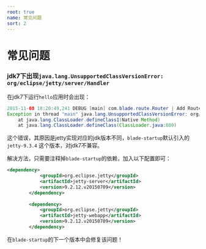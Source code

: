 ```yaml
---
root: true
name: 常见问题
sort: 2
---
```


# 常见问题

### jdk7下出现`java.lang.UnsupportedClassVersionError: org/eclipse/jetty/server/Handler`

在jdk7下运行`hello`应用时会出现：

```java
2015-11-08 18:20:49,241 DEBUG [main] com.blade.route.Router | Add Route：GET	/
Exception in thread "main" java.lang.UnsupportedClassVersionError: org/eclipse/jetty/server/Handler : Unsupported major.minor version 52.0
	at java.lang.ClassLoader.defineClass1(Native Method)
	at java.lang.ClassLoader.defineClass(ClassLoader.java:800)
```

这个错误，其原因是jetty实现对应的jdk版本不同，`blade-startup`默认引入的 `jetty-9.3.4` 这个版本，对jdk7不兼容。

解决方法，只需要注释掉`blade-startup`的依赖，加入以下配置即可：

```xml
<dependency>
		    <groupId>org.eclipse.jetty</groupId>
		    <artifactId>jetty-server</artifactId>
		    <version>9.2.12.v20150709</version>
		</dependency>
        
        <dependency>
		    <groupId>org.eclipse.jetty</groupId>
		    <artifactId>jetty-webapp</artifactId>
		    <version>9.2.12.v20150709</version>
		</dependency>
```

在`blade-startup`的下一个版本中会修复该问题！

